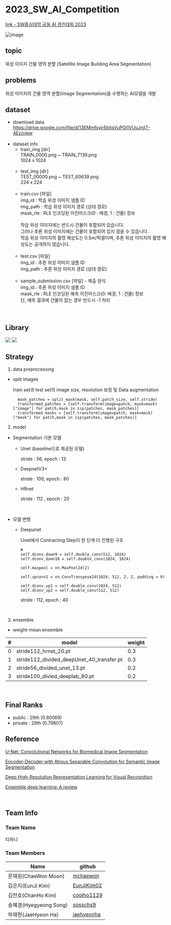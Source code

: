 # 2023_SW_AI_Competition
[link - SW중심대학 공동 AI 경진대회 2023](https://dacon.io/competitions/official/236092/overview/description)

![image](https://github.com/mobuktodae/2023_SW_AI_Competition/assets/87495422/11a242d4-d820-4a6b-9794-420526138331)


## topic
위성 이미지 건물 영역 분할 (Satellite Image Building Area Segmentation)

## problems
위성 이미지의 건물 영역 분할(Image Segmentation)을 수행하는 AI모델을 개발
<br>

## dataset
- download data<br>
  https://drive.google.com/file/d/13EMmfsyjrEbtisVuPOl1VUuJnjI7-4Ez/view<br><br>
- dataset info<br>
  - train_img [dir]<br>
  TRAIN_0000.png ~ TRAIN_7139.png<br>
  1024 x 1024<br><br>
  - test_img [dir]<br>
  TEST_00000.png ~ TEST_60639.png<br>
  224 x 224<br><br>
  - train.csv [파일]<br>
  img_id : 학습 위성 이미지 샘플 ID<br>
  img_path : 학습 위성 이미지 경로 (상대 경로)<br>
  mask_rle : RLE 인코딩된 이진마스크(0 : 배경, 1 : 건물) 정보<br><br>
  학습 위성 이미지에는 반드시 건물이 포함되어 있습니다.<br>
  그러나 추론 위성 이미지에는 건물이 포함되어 있지 않을 수 있습니다.<br>
  학습 위성 이미지의 촬영 해상도는 0.5m/픽셀이며, 추론 위성 이미지의 촬영 해상도는 공개하지 않습니다.<br><br>
  - test.csv [파일]<br>
  img_id : 추론 위성 이미지 샘플 ID<br>
  img_path : 추론 위성 이미지 경로 (상대 경로)<br><br>
  - sample_submission.csv [파일] - 제출 양식<br>
  img_id : 추론 위성 이미지 샘플 ID<br>
  mask_rle : RLE 인코딩된 예측 이진마스크(0: 배경, 1 : 건물) 정보<br>
  단, 예측 결과에 건물이 없는 경우 반드시 -1 처리<br>
  <br><br>

## Library
<img src="https://img.shields.io/badge/python-3.10.1-3776AB"/>  <img src="https://img.shields.io/badge/pytorch-1.10.1-EE4C2C"/> 
<br>


## Strategy
1. data preprocessing
- split images
  
  train set과 test set의 image size, resolution 보정 및 Data augmentation

  ``` patches = split_image(image, self.patch_size, self.stride)
    mask_patches = split_mask(mask, self.patch_size, self.stride)
    transformed_patches = [self.transform(image=patch, mask=mask)["image"] for patch,mask in zip(patches, mask_patches)]
    transformed_masks = [self.transform(image=patch, mask=mask)["mask"] for patch,mask in zip(patches, mask_patches)]
  ```


2. model
- Segmentation 기본 모델
  
  - Unet (baseline으로 제공된 모델)
    
    stride : 56, epoch : 13
  - DeepnetV3+
    
    stride : 100,  epoch : 80
  - HRnet
    
    stride : 112 , epoch : 20
<br>

- 모델 변형 
  - Deepunet
    
    Unet에서 Contracting Step이 한 단계 더 진행된 구조  
    ```
    # 
    self.dconv_down9 = self.double_conv(512, 1024)
    self.dconv_down10 = self.double_conv(1024, 1024)    
  
    self.maxpool = nn.MaxPool2d(2)
  
    self.upconv1 = nn.ConvTranspose2d(1024, 512, 2, 2, padding = 0)       
  
    self.dconv_up1 = self.double_conv(1024, 512)
    self.dconv_up2 = self.double_conv(512, 512)
  
    ```
    
    stride : 112, epoch : 40

<br>    

3. ensemble
- weight-mean ensemble

#|model|weight
|--|---|---|
|0|stride112_hrnet_20.pt|0.3|
|1|stride112_divided_deepUnet_40_transfer.pt|0.3|
|2|stride56_divided_unet_13.pt|0.2|
|3|stride100_divied_deeplab_80.pt|0.2|

<br>

## Final Ranks
- public : 29th (0.80069)
- private : 29th (0.79807)


## Reference
[U-Net: Convolutional Networks for Biomedical Image Segmentation](https://arxiv.org/abs/1505.04597)

[Encoder-Decoder with Atrous Separable Convolution for Semantic Image Segmentation](https://arxiv.org/abs/1802.02611)

[Deep High-Resolution Representation Learning for Visual Recognition](https://arxiv.org/abs/1908.07919)

[Ensemble deep learning: A review](https://arxiv.org/abs/2104.02395)

<br>

## Team Info
### Team Name
티파니
### Team Members
Name|github|
|---|---|
| 문채원(ChaeWon Moon) | [mchaewon](https://github.com/mchaewon) |
| 김은지(EunJi Kim) | [EunJiKim02](https://github.com/EunJiKim02) |
| 김찬호(ChanHo Kim) | [coolho1129](https://github.com/coolho1129) |
| 송혜경(Hyegyeong Song) | [sosschs9](https://github.com/sosschs9) |
| 하재현(JaeHyeon Ha) | [jaehyeonha](https://github.com/jaehyeonha) |




